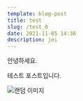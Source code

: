 ```yaml
---
template: blog-post
title: test
slug: /test_0
date: 2021-11-05 14:38
description: jei
---
```

안녕하세요.

테스트 포스트입니다.

![랜덤 이미지](https://source.unsplash.com/random)